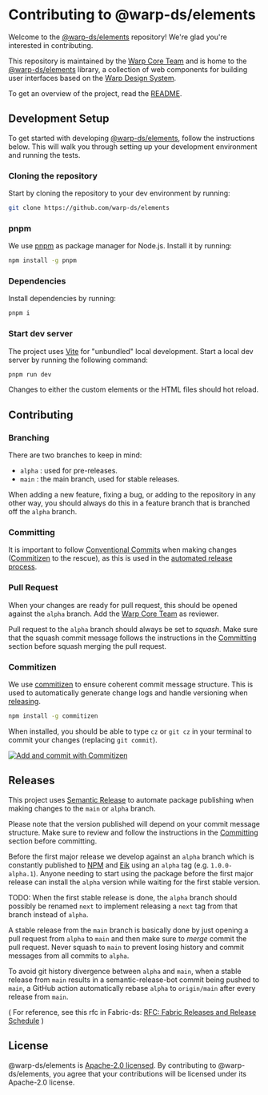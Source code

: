 # Contributing to @warp-ds/elements

Welcome to the [@warp-ds/elements](https://github.com/warp-ds/elements) repository!
We're glad you're interested in contributing.

This repository is maintained by the [Warp Core Team](https://github.com/orgs/warp-ds/teams/warp-core-team)
and is home to the [@warp-ds/elements](https://www.npmjs.com/package/@warp-ds/elements) library,
a collection of web components for building user interfaces based on the
[Warp Design System](https://github.com/warp-ds/).

To get an overview of the project, read the [README](README.md).


## Development Setup

To get started with developing [@warp-ds/elements](https://github.com/warp-ds/elements), follow the instructions below.
This will walk you through setting up your development environment and running the tests.


### Cloning the repository

Start by cloning the repository to your dev environment by running:

```sh
git clone https://github.com/warp-ds/elements
```


### pnpm

We use [pnpm](https://pnpm.io/) as package manager for Node.js.
Install it by running:

```sh
npm install -g pnpm
```


### Dependencies

Install dependencies by running:

```sh
pnpm i
```


### Start dev server

The project uses [Vite](https://vitejs.dev/) for "unbundled" local development.
Start a local dev server by running the following command:

```sh
pnpm run dev
```

Changes to either the custom elements or the HTML files should hot reload.


## Contributing

### Branching

There are two branches to keep in mind:
- `alpha` : used for pre-releases.
- `main` : the main branch, used for stable releases.

When adding a new feature, fixing a bug, or adding to the repository in any other way,
you should always do this in a feature branch that is branched off the `alpha` branch.

### Committing

It is important to follow [Conventional Commits](https://www.conventionalcommits.org/) when making changes ([Commitizen](#commitizen) to the rescue),
as this is used in the [automated release process](#releases).

### Pull Request

When your changes are ready for pull request, this should be opened against the `alpha` branch.
Add the [Warp Core Team](https://github.com/orgs/warp-ds/teams/warp-core-team) as reviewer.

Pull request to the `alpha` branch should always be set to *squash*.
Make sure that the squash commit message follows the instructions in the [Committing](#committing) section before squash merging the pull request.

### Commitizen

We use [commitizen](https://github.com/commitizen/cz-cli) to ensure coherent commit message structure.
This is used to automatically generate change logs and handle versioning when [releasing](#releases).

```sh
npm install -g commitizen
```

When installed, you should be able to type `cz` or `git cz` in your terminal to commit your changes (replacing
`git commit`).

[![Add and commit with Commitizen](https://github.com/commitizen/cz-cli/raw/master/meta/screenshots/add-commit.png)](https://github.com/commitizen/cz-cli/raw/master/meta/screenshots/add-commit.png)


## Releases

This project uses [Semantic Release](https://github.com/semantic-release/semantic-release) to automate package
publishing when making changes to the `main` or `alpha` branch.

Please note that the version published will depend on your commit message structure.
Make sure to review and follow the instructions in the [Committing](#committing) section before committing.

Before the first major release we develop against an `alpha` branch which is constantly published to [NPM](https://www.npmjs.com/package/@warp-ds/elements) and [Eik]( ) using an `alpha` tag (e.g. `1.0.0-alpha.1`).
Anyone needing to start using the package before the first major release can install the `alpha` version while waiting for the first stable version.

TODO: When the first stable release is done, the `alpha` branch should possibly be renamed `next` to implement releasing a `next` tag from that branch instead of `alpha`.

A stable release from the `main` branch is basically done by just opening a pull request from `alpha` to `main` and then make sure to *merge* commit the pull request.
Never squash to `main` to prevent losing history and commit messages from all commits to `alpha`.

To avoid git history divergence between `alpha` and `main`,
when a stable release from `main` results in a semantic-release-bot commit being pushed to `main`,
a GitHub action automatically rebase `alpha` to `origin/main` after every release from `main`.

( For reference, see this rfc in Fabric-ds: [RFC: Fabric Releases and Release Schedule](https://github.com/fabric-ds/issues/blob/779d59723993c13d62374516259602d967da56ca/rfcs/0004-releases.md) )

## License

@warp-ds/elements is [Apache-2.0 licensed](https://github.com/warp-ds/elements/blob/main/LICENSE).
By contributing to @warp-ds/elements, you agree that your contributions will be licensed under its Apache-2.0 license.